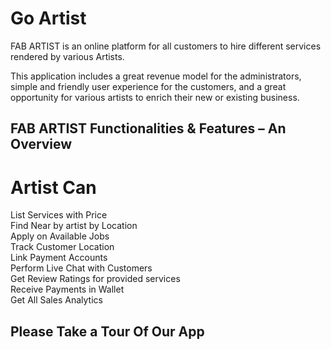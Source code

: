 # Go Artist

FAB ARTIST is an online platform for all customers to hire different services rendered by various Artists.

This application includes a great revenue model for the administrators, simple and friendly user experience for the customers, and a great opportunity for various artists to enrich their new or existing business.

## FAB ARTIST Functionalities & Features – An Overview
# Artist Can
List Services with Price<br>
Find Near by artist by Location<br>
Apply on Available Jobs<br>
Track Customer Location<br>
Link Payment Accounts<br>
Perform Live Chat with Customers<br>
Get Review Ratings for provided services<br>
Receive Payments in Wallet<br>
Get All Sales Analytics

## Please Take a Tour Of Our App
 
